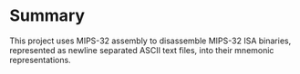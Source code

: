 # Summary

This project uses MIPS-32 assembly to disassemble MIPS-32 ISA binaries, represented as newline separated ASCII text files, into their mnemonic representations. 
